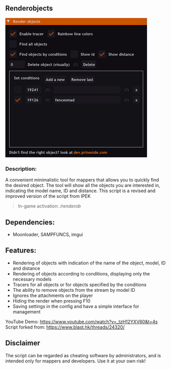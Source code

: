 ## Renderobjects 

![LOGO](https://raw.githubusercontent.com/ins1x/moonloader-scripts/main/renderobjects/demo.png)  

### Description: 

A convenient minimalistic tool for mappers that allows you to quickly find the desired object.
The tool will show all the objects you are interested in, indicating the model name, ID and distance.
This script is a revised and improved version of the script from IPEK

> In-game activation: */renderob*

## Dependencies: 
- Moonloader, SAMPFUNCS, imgui  

## Features:
- Rendering of objects with indication of the name of the object, model, ID and distance
- Rendering of objects according to conditions, displaying only the necessary models
- Tracers for all objects or for objects specified by the conditions
- The ability to remove objects from the stream by model ID
- Ignores the attachments on the player
- Hiding the render when pressing F10
- Saving settings in the config and have a simple interface for management

YouTube Demo: https://www.youtube.com/watch?v=_tzH12YXV60&t=4s  
Script forked from: https://www.blast.hk/threads/24320/

## Disclaimer
The script can be regarded as cheating software by administrators, and is intended only for mappers and developers. Use it at your own risk!
